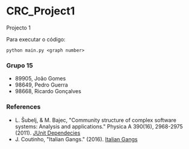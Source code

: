 # CRC_Project1
Projecto 1


Para executar o código: 
```
python main.py <graph number>
```

### Grupo 15
- 89905, João Gomes
- 98649, Pedro Guerra
- 98668, Ricardo Gonçalves

### References
- L. Šubelj, & M. Bajec, "Community structure of complex software systems: Analysis and applications." Physica A 390(16), 2968-2975 (2011). [JUnit Dependecies](https://wwwlovre.appspot.com/support.jsp)
- J. Coutinho, "Italian Gangs." (2016). [Italian Gangs](https://sites.google.com/site/ucinetsoftware/datasets/covert-networks/italiangangs)
